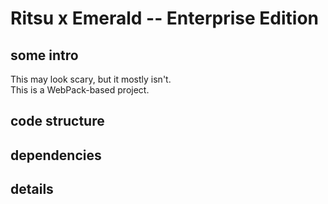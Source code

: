 # Ritsu x Emerald -- Enterprise Edition

## some intro

This may look scary, but it mostly isn't.  
This is a WebPack-based project.

## code structure

## dependencies

## details
